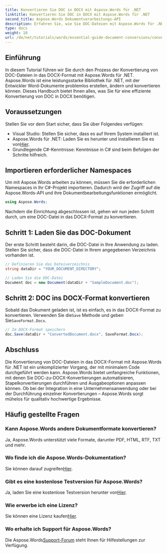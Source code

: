 ```yaml
---
title: Konvertieren Sie DOC in DOCX mit Aspose.Words für .NET
linktitle: Konvertieren Sie DOC in DOCX mit Aspose.Words für .NET
second_title: Aspose.Words Dokumentverarbeitungs-API
description: Erfahren Sie, wie Sie DOC-Dateien mit Aspose.Words für .NET nahtlos in das DOCX-Format konvertieren. Unsere Schritt-für-Schritt-Anleitung umfasst Voraussetzungen, Codebeispiele und erweiterte Optionen.
type: docs
weight: 10
url: /de/net/tutorials/words/essential-guide-document-conversions/convert-doc-to-docx/
---
```

## Einführung

In diesem Tutorial führen wir Sie durch den Prozess der Konvertierung von DOC-Dateien in das DOCX-Format mit Aspose.Words für .NET. Aspose.Words ist eine leistungsstarke Bibliothek für .NET, mit der Entwickler Word-Dokumente problemlos erstellen, ändern und konvertieren können. Dieses Handbuch bietet Ihnen alles, was Sie für eine effiziente Konvertierung von DOC in DOCX benötigen.

## Voraussetzungen

Stellen Sie vor dem Start sicher, dass Sie über Folgendes verfügen:
- Visual Studio: Stellen Sie sicher, dass es auf Ihrem System installiert ist.
-  Aspose.Words für .NET: Laden Sie es herunter und installieren Sie es von[Hier](https://releases.aspose.com/words/net/).
- Grundlegende C#-Kenntnisse: Kenntnisse in C# sind beim Befolgen der Schritte hilfreich.

## Importieren erforderlicher Namespaces

Um mit Aspose.Words arbeiten zu können, müssen Sie die erforderlichen Namespaces in Ihr C#-Projekt importieren. Dadurch wird der Zugriff auf die Aspose.Words-API und ihre Dokumentbearbeitungsfunktionen ermöglicht.

```csharp
using Aspose.Words;
```

Nachdem die Einrichtung abgeschlossen ist, gehen wir nun jeden Schritt durch, um eine DOC-Datei in das DOCX-Format zu konvertieren.

## Schritt 1: Laden Sie das DOC-Dokument

Der erste Schritt besteht darin, die DOC-Datei in Ihre Anwendung zu laden. Stellen Sie sicher, dass die DOC-Datei in Ihrem angegebenen Verzeichnis vorhanden ist.

```csharp
// Definieren Sie das Dateiverzeichnis
string dataDir = "YOUR_DOCUMENT_DIRECTORY";

// Laden Sie die DOC-Datei
Document doc = new Document(dataDir + "SampleDocument.doc");
```

## Schritt 2: DOC ins DOCX-Format konvertieren

 Sobald das Dokument geladen ist, ist es einfach, es in das DOCX-Format zu konvertieren. Verwenden Sie die`Save` Methode und geben Sie`SaveFormat.Docx`.

```csharp
// Im DOCX-Format speichern
doc.Save(dataDir + "ConvertedDocument.docx", SaveFormat.Docx);
```

## Abschluss

Die Konvertierung von DOC-Dateien in das DOCX-Format mit Aspose.Words für .NET ist ein unkomplizierter Vorgang, der mit minimalem Code durchgeführt werden kann. Aspose.Words bietet umfangreiche Funktionen, mit denen Sie DOC-zu-DOCX-Konvertierungen automatisieren, Stapelkonvertierungen durchführen und Ausgabeoptionen anpassen können. Ob bei der Integration in eine Unternehmensanwendung oder bei der Durchführung einzelner Konvertierungen – Aspose.Words sorgt mühelos für qualitativ hochwertige Ergebnisse.

## Häufig gestellte Fragen

### Kann Aspose.Words andere Dokumentformate konvertieren?
Ja, Aspose.Words unterstützt viele Formate, darunter PDF, HTML, RTF, TXT und mehr.

### Wo finde ich die Aspose.Words-Dokumentation?
 Sie können darauf zugreifen[Hier](https://reference.aspose.com/words/net/).

### Gibt es eine kostenlose Testversion für Aspose.Words?
 Ja, laden Sie eine kostenlose Testversion herunter von[Hier](https://releases.aspose.com/).

### Wie erwerbe ich eine Lizenz?
 Sie können eine Lizenz kaufen[Hier](https://purchase.conholdate.com/buy).

### Wo erhalte ich Support für Aspose.Words?
 Die Aspose.Words[Support-Forum](https://forum.aspose.com/c/words/8) steht Ihnen für Hilfestellungen zur Verfügung.


